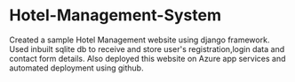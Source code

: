 # Hotel-Management-System
Created a sample Hotel Management website using django framework. Used inbuilt sqlite db to receive and store user's registration,login data and contact form details. 
Also deployed this website on Azure app services and automated deployment using github.
